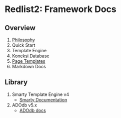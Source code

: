 # Redlist2: Framework Docs

## Overview
1. [Philosophy](philosophy.md)
2. Quick Start
3. Template Engine
4. [Koneksi Database](?p=db)
5. [Page Templates](?p=template)
6. Markdown Docs

## Library
1. Smarty Template Engine v4
    - [Smarty Documentation](https://smarty-php.github.io/smarty/4.x/designers/language-basic-syntax/)
2. ADOdb v5.x
    - [ADOdb docs](https://adodb.org/dokuwiki/doku.php?id=v5:reference:reference_index)